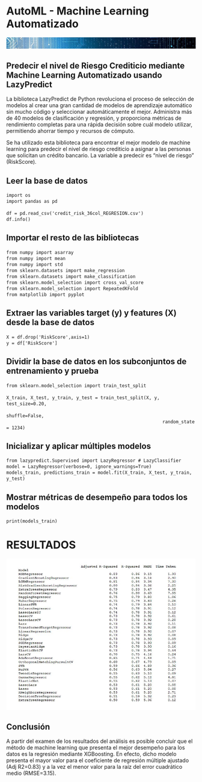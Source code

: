 # AutoML - Machine Learning Automatizado

![banner_automl](docs/assets/images/banner_automl.jpg)

## Predecir el nivel de Riesgo Crediticio mediante Machine Learning Automatizado usando LazyPredict

La biblioteca LazyPredict de Python revoluciona el proceso de selección de modelos al crear una gran cantidad de modelos de aprendizaje automático sin mucho código y seleccionar automáticamente el mejor. Administra más de 40 modelos de clasificación y regresión, y proporciona métricas de rendimiento completas para una rápida decisión sobre cuál modelo utilizar, permitiendo ahorrar tiempo y recursos de cómputo.

Se ha utilizado esta biblioteca para encontrar el mejor modelo de machine learning para predecir el nivel de riesgo crediticio a asignar a las personas que solicitan un crédito bancario. La variable a predecir es “nivel de riesgo” (RiskScore).

## Leer la base de datos 
```
import os
import pandas as pd

df = pd.read_csv('credit_risk_36col_REGRESION.csv')
df.info()
```
## Importar el resto de las bibliotecas
```
from numpy import asarray
from numpy import mean
from numpy import std
from sklearn.datasets import make_regression
from sklearn.datasets import make_classification
from sklearn.model_selection import cross_val_score
from sklearn.model_selection import RepeatedKFold
from matplotlib import pyplot
```
## Extraer las variables target (y) y features (X) desde la base de datos
```
X = df.drop('RiskScore',axis=1)
y = df['RiskScore']
```
## Dividir la base de datos en los subconjuntos de entrenamiento y prueba
```
from sklearn.model_selection import train_test_split

X_train, X_test, y_train, y_test = train_test_split(X, y, test_size=0.20,
                                                          shuffle=False,
                                                          random_state = 1234)
```
## Inicializar y aplicar múltiples modelos
```
from lazypredict.Supervised import LazyRegressor # LazyClassifier
model = LazyRegressor(verbose=0, ignore_warnings=True)
models_train, predictions_train = model.fit(X_train, X_test, y_train, y_test)
```
## Mostrar métricas de desempeño para todos los modelos
```
print(models_train)
```
# RESULTADOS

![output](docs/assets/images/output.jpg)

## Conclusión

A partir del examen de los resultados del análisis es posible concluir que el método de machine learning que presenta el mejor desempeño para los datos es la regresión mediante XGBoosting. En efecto, dicho modelo presenta el mayor valor para el coeficiente de regresión múltiple ajustado (Adj R2=0.83) y a la vez el menor valor para la raíz del error cuadrático medio (RMSE=3.15).

